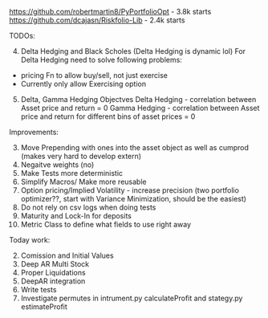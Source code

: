 https://github.com/robertmartin8/PyPortfolioOpt - 3.8k starts
https://github.com/dcajasn/Riskfolio-Lib - 2.4k starts

TODOs:

4. Delta Hedging and Black Scholes (Delta Hedging is dynamic lol)
   For Delta Hedging need to solve following problems:

- pricing Fn to allow buy/sell, not just exercise
- Currently only allow Exercising option

5. Delta, Gamma Hedging Objectves
   Delta Hedging - correlation between Asset price and return = 0
   Gamma Hedging - correlation between Asset price and return for different bins of asset prices = 0

Improvements:

3. Move Prepending with ones into the asset object as well as cumprod (makes very hard to develop extern)
4. Negaitve weights (no)
5. Make Tests more deterministic
6. Simplify Macros/ Make more reusable
7. Option pricing/Implied Volatility - increase precision (two portfolio optimizer??, start with Variance Minimization, should be the easiest)
8. Do not rely on csv logs when doing tests
9. Maturity and Lock-In for deposits
10. Metric Class to define what fields to use right away

Today work:

2. Comission and Initial Values
3. Deep AR Multi Stock
4. Proper Liquidations
5. DeepAR integration
6. Write tests
7. Investigate permutes in intrument.py calculateProfit and stategy.py estimateProfit
